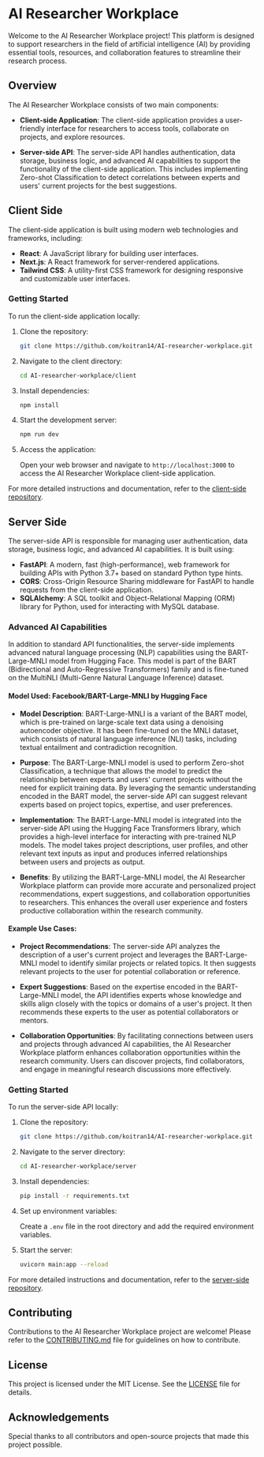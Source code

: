 # AI Researcher Workplace

Welcome to the AI Researcher Workplace project! This platform is designed to support researchers in the field of artificial intelligence (AI) by providing essential tools, resources, and collaboration features to streamline their research process.

## Overview

The AI Researcher Workplace consists of two main components:

- **Client-side Application**: The client-side application provides a user-friendly interface for researchers to access tools, collaborate on projects, and explore resources.

- **Server-side API**: The server-side API handles authentication, data storage, business logic, and advanced AI capabilities to support the functionality of the client-side application. This includes implementing Zero-shot Classification to detect correlations between experts and users' current projects for the best suggestions.

## Client Side

The client-side application is built using modern web technologies and frameworks, including:

- **React**: A JavaScript library for building user interfaces.
- **Next.js**: A React framework for server-rendered applications.
- **Tailwind CSS**: A utility-first CSS framework for designing responsive and customizable user interfaces.

### Getting Started

To run the client-side application locally:

1. Clone the repository:

   ```bash
   git clone https://github.com/koitran14/AI-researcher-workplace.git
   ```

2. Navigate to the client directory:

   ```bash
   cd AI-researcher-workplace/client
   ```

3. Install dependencies:

   ```bash
   npm install
   ```

4. Start the development server:

   ```bash
   npm run dev
   ```

5. Access the application:

   Open your web browser and navigate to `http://localhost:3000` to access the AI Researcher Workplace client-side application.

For more detailed instructions and documentation, refer to the [client-side repository](https://github.com/koitran14/AI-researcher-workplace/tree/main/client).

## Server Side

The server-side API is responsible for managing user authentication, data storage, business logic, and advanced AI capabilities. It is built using:

- **FastAPI**: A modern, fast (high-performance), web framework for building APIs with Python 3.7+ based on standard Python type hints.
- **CORS**: Cross-Origin Resource Sharing middleware for FastAPI to handle requests from the client-side application.
- **SQLAlchemy**: A SQL toolkit and Object-Relational Mapping (ORM) library for Python, used for interacting with MySQL database.

### Advanced AI Capabilities

In addition to standard API functionalities, the server-side implements advanced natural language processing (NLP) capabilities using the BART-Large-MNLI model from Hugging Face. This model is part of the BART (Bidirectional and Auto-Regressive Transformers) family and is fine-tuned on the MultiNLI (Multi-Genre Natural Language Inference) dataset.

#### Model Used: Facebook/BART-Large-MNLI by Hugging Face

- **Model Description**: BART-Large-MNLI is a variant of the BART model, which is pre-trained on large-scale text data using a denoising autoencoder objective. It has been fine-tuned on the MNLI dataset, which consists of natural language inference (NLI) tasks, including textual entailment and contradiction recognition.

- **Purpose**: The BART-Large-MNLI model is used to perform Zero-shot Classification, a technique that allows the model to predict the relationship between experts and users' current projects without the need for explicit training data. By leveraging the semantic understanding encoded in the BART model, the server-side API can suggest relevant experts based on project topics, expertise, and user preferences.

- **Implementation**: The BART-Large-MNLI model is integrated into the server-side API using the Hugging Face Transformers library, which provides a high-level interface for interacting with pre-trained NLP models. The model takes project descriptions, user profiles, and other relevant text inputs as input and produces inferred relationships between users and projects as output.

- **Benefits**: By utilizing the BART-Large-MNLI model, the AI Researcher Workplace platform can provide more accurate and personalized project recommendations, expert suggestions, and collaboration opportunities to researchers. This enhances the overall user experience and fosters productive collaboration within the research community.

#### Example Use Cases:

- **Project Recommendations**: The server-side API analyzes the description of a user's current project and leverages the BART-Large-MNLI model to identify similar projects or related topics. It then suggests relevant projects to the user for potential collaboration or reference.

- **Expert Suggestions**: Based on the expertise encoded in the BART-Large-MNLI model, the API identifies experts whose knowledge and skills align closely with the topics or domains of a user's project. It then recommends these experts to the user as potential collaborators or mentors.

- **Collaboration Opportunities**: By facilitating connections between users and projects through advanced AI capabilities, the AI Researcher Workplace platform enhances collaboration opportunities within the research community. Users can discover projects, find collaborators, and engage in meaningful research discussions more effectively.

### Getting Started

To run the server-side API locally:

1. Clone the repository:

   ```bash
   git clone https://github.com/koitran14/AI-researcher-workplace.git
   ```

2. Navigate to the server directory:

   ```bash
   cd AI-researcher-workplace/server
   ```

3. Install dependencies:

   ```bash
   pip install -r requirements.txt
   ```

4. Set up environment variables:

   Create a `.env` file in the root directory and add the required environment variables.

5. Start the server:

   ```bash
   uvicorn main:app --reload
   ```

For more detailed instructions and documentation, refer to the [server-side repository](https://github.com/koitran14/AI-researcher-workplace/tree/main/server).

## Contributing

Contributions to the AI Researcher Workplace project are welcome! Please refer to the [CONTRIBUTING.md](CONTRIBUTING.md) file for guidelines on how to contribute.

## License

This project is licensed under the MIT License. See the [LICENSE](LICENSE) file for details.

## Acknowledgements

Special thanks to all contributors and open-source projects that made this project possible.
